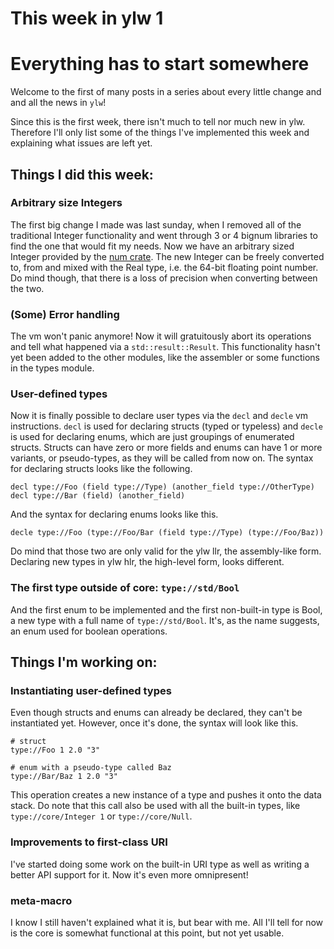 # This week in ylw 1

Everything has to start somewhere
====

Welcome to the first of many posts in a series about every little change and
and all the news in `ylw`!

Since this is the first week, there isn't much to tell nor much new in ylw.
Therefore I'll only list some of the things I've implemented this week and
explaining what issues are left yet.

## Things I did this week:
### Arbitrary size Integers

The first big change I made was last sunday, when I removed all of the
traditional Integer functionality and went through 3 or 4 bignum libraries
to find the one that would fit my needs. Now we have an arbitrary sized Integer
provided by the [num crate](https://crates.io/crates/num). The new Integer can
be freely converted to, from and mixed with the Real type, i.e. the 64-bit
floating point number. Do mind though, that there is a loss of precision when
converting between the two.

### (Some) Error handling

The vm won't panic anymore! Now it will gratuitously abort its operations and
tell what happened via a `std::result::Result`. This functionality hasn't yet
been added to the other modules, like the assembler or some functions in the
types module.

### User-defined types

Now it is finally possible to declare user types via the `decl` and `decle`
vm instructions. `decl` is used for declaring structs (typed or typeless)
and `decle` is used for declaring enums, which are just groupings of enumerated
structs. Structs can have zero or more fields and enums can have 1 or more
variants, or pseudo-types, as they will be called from now on. The syntax for
declaring structs looks like the following.

```
decl type://Foo (field type://Type) (another_field type://OtherType)  
decl type://Bar (field) (another_field)
```

And the syntax for declaring enums looks like this.

```
decle type://Foo (type://Foo/Bar (field type://Type) (type://Foo/Baz))
```

Do mind that those two are only valid for the ylw llr, the assembly-like form.
Declaring new types in ylw hlr, the high-level form, looks different.

### The first type outside of core: `type://std/Bool`

And the first enum to be implemented and the first non-built-in type is Bool,
a new type with a full name of `type://std/Bool`. It's, as the name suggests,
an enum used for boolean operations.

## Things I'm working on:
### Instantiating user-defined types

Even though structs and enums can already be declared, they can't be
instantiated yet. However, once it's done, the syntax will look like this.

```
# struct
type://Foo 1 2.0 "3"

# enum with a pseudo-type called Baz
type://Bar/Baz 1 2.0 "3"
```

This operation creates a new instance of a type and pushes it onto the data
stack. Do note that this call also be used with all the built-in types, like
`type://core/Integer 1` or `type://core/Null`.

### Improvements to first-class URI

I've started doing some work on the built-in URI type as well as writing a
better API support for it. Now it's even more omnipresent!

### meta-macro

I know I still haven't explained what it is, but bear with me. All I'll tell
for now is the core is somewhat functional at this point, but not yet usable.
